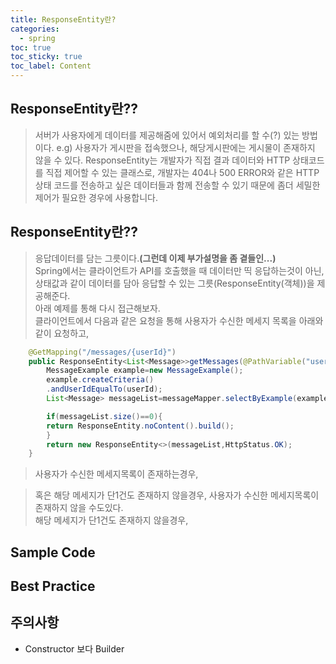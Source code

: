 ```yaml
---
title: ResponseEntity란? 
categories: 
  - spring 
toc: true
toc_sticky: true
toc_label: Content 
---
```

## ResponseEntity란??
> 서버가 사용자에게 데이터를 제공해줌에 있어서 예외처리를 할 수(?) 있는 방법이다. 
> e.g) 사용자가 게시판을 접속했으나, 해당게시판에는 게시물이 존재하지 않을 수 있다. 
> ResponseEntity는 개발자가 직접 결과 데이터와 HTTP 상태코드를 직접 제어할 수 있는 클래스로, 
> 개발자는 404나 500 ERROR와 같은 HTTP 상태 코드를 전송하고 싶은 데이터들과 함께 전송할 수 있기 때문에 좀더 
> 세밀한 제어가 필요한 경우에 사용합니다. 


## ResponseEntity란?? 
> 응답데이터를 담는 그릇이다.<b>(그런데 이제 부가설명을 좀 곁들인...)</b><br>
Spring에서는 클라이언트가 API를 호출했을 때 데이터만 띡 응답하는것이 아닌, <br>
상태값과 같이 데이터를 담아 응답할 수 있는 그릇(ResponseEntity(객체))을 제공해준다.<br>
아래 예제를 통해 다시 접근해보자.<br>
클라이언트에서 다음과 같은 요청을 통해 사용자가 수신한 메세지 목록을 아래와같이 요청하고,

```java
    @GetMapping("/messages/{userId}")
    public ResponseEntity<List<Message>>getMessages(@PathVariable("userId") long userId){
        MessageExample example=new MessageExample();
        example.createCriteria()
        .andUserIdEqualTo(userId);
        List<Message> messageList=messageMapper.selectByExample(example);

        if(messageList.size()==0){
        return ResponseEntity.noContent().build();
        }
        return new ResponseEntity<>(messageList,HttpStatus.OK);
    }

``` 
> 사용자가 수신한 메세지목록이 존재하는경우,

> 혹은 해당 메세지가 단1건도 존재하지 않을경우, 
> 사용자가 수신한 메세지목록이 존재하지 않을 수도있다.<br>
해당 메세지가 단1건도 존재하지 않을경우,  

## Sample Code


## Best Practice


## 주의사항 
- Constructor 보다 Builder 